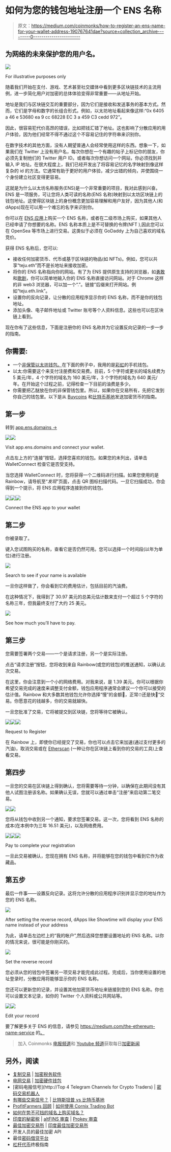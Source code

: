 # 如何为您的钱包地址注册一个 ENS 名称

> 原文：<https://medium.com/coinmonks/how-to-register-an-ens-name-for-your-wallet-address-190767641dae?source=collection_archive---------0----------------------->

## 为网络的未来保护您的用户名。

![](img/12d0dfd64bce30a5d47d5770744fa41b.png)

For illustrative purposes only

随着我们开始在支付、游戏、艺术甚至社交媒体中看到更多区块链技术的主流用例，进一步简化用户对加密的总体体验变得非常重要——从地址开始。

地址是我们与区块链交互的重要部分，因为它们是接收和发送事务的基本方式。然而，它们是字母和数字的长组合形式。例如，以太坊地址看起来像这样:“0x 6405 a 46 e 53680 ea 9 cc 68228 EC 3 a 459 C3 cedd 972”。

因此，很容易犯代价高昂的错误，比如把钱汇错了地址。这也影响了分散应用的用户体验，因为他们经常不得不通过这个不容易记住的字符串来识别你。

在数字技术的其他方面，没有人期望普通人会经常使用这样的东西。想象一下，如果我们在 Twitter 上没有用户名，每次你想在一个有趣的帖子上标记你的朋友，你必须先复制他们的 Twitter 用户 ID。或者每次你想访问一个网站，你必须找到并输入 IP 地址。在很大程度上，我们已经开发出了将容易记忆的名字映射到像这样复杂的 id 的方法。它通常有助于更好的用户体验，减少出错的倾向，并使围绕一个身份建立社区变得更容易。

这就是为什么以太坊名称服务(ENS)是一个非常重要的项目，我对此感到兴奋。ENS 是一项服务，可让您将人类可读的名称(ENS 名称)映射到以太坊区块链上的钱包地址。这使得区块链上的身份概念更加容易理解和用户友好，因为其他人(和 dApps)现在可以用一个难忘的名字来识别你。

你可以在 [ENS 应用](https://app.ens.domains/)上购买一个 ENS 名称，或者在二级市场上购买，如果其他人已经申请了你想要的名称。ENS 名称本质上是不可替换的令牌(NFT ),因此您可以在 OpenSea 等市场上进行交易。这类似于必须在 GoDaddy 上为自己喜欢的域名竞价。

获得 ENS 名称后，您可以:

*   接收任何加密货币、代币或基于区块链的物品(如 NFTs)。例如，您可以共享“teju.eth”而不是长地址来接收加密。
*   将你的 ENS 名称指向你的网站。有了为 ENS 提供原生支持的浏览器，如[勇敢](http://www.brave.com)和[歌剧](http://www.opera.com)，你可以简单地输入你的 ENS 名称直接访问网站。对于 Chrome 这样的非 web3 浏览器，可以加一个“.”。链接”后缀来打开网站。例如“teju.eth.link”。
*   设置你的反向记录，让分散的应用程序显示你的 ENS 名称，而不是你的钱包地址。
*   添加头像、电子邮件地址或 Twitter 账号等个人资料信息。这些也可以在区块链上看到。

现在你有了这些信息，下面是注册你的 ENS 名称并为它设置反向记录的一步一步的指南。

## **你需要:**

*   一个[非保管以太坊钱包。](https://tejuadeyinka.medium.com/exploring-crypto-wallets-your-portal-into-the-future-d1e15ee77492?source=your_stories_page-------------------------------------)在下面的例子中，我用的是[彩虹](http://rainbow.me)的手机钱包。
*   以太:你需要这个来支付注册费和交易费。目前，5 个字符或更长的域名续费为 5 美元/年，4 个字符的域名为 160 美元/年，3 个字符的域名为 640 美元/年。在开始这个过程之前，记得检查一下目前的油费是多少。
*   你需要把乙醚放在你的非保管钱包里。所以，如果你在交易所有，先把它发到你自己的钱包里。以下是从 [Buycoins](https://help.buycoins.africa/article/5shnmmtevz-example) 和[比特币基地](https://help.coinbase.com/en/coinbase/trading-and-funding/cryptocurrency-trading-pairs/how-to-send-and-receive-cryptocurrency)发送加密货币的指南。

## **第一步**

转到 [app.ens.domains →](http://app.ens.domains)

![](img/f3776cafdb1dd0034d0f53c89b4c360a.png)![](img/9cd87728d5cd86856585d0277ef8162e.png)

Visit app.ens.domains and connect your wallet.

点击左上方的“连接”按钮，选择您喜欢的钱包。如果您的未列出，请单击 WalletConnect 检查它是否受支持。

当您选择 WalletConnect 时，您将获得一个二维码进行扫描。如果您使用的是 Rainbow，请导航至“*发现*”页面，点击 QR 图标扫描代码。一旦它扫描成功，你会得到一个提示，将 ENS 应用程序连接到你的钱包。

![](img/9d3ce9925ebb7f6f5dcd1ea9aea54121.png)![](img/24f61476157ccdf81d611e910529390c.png)![](img/14fa898b45cf7e98a0fe21cf455d0487.png)

Connect the ENS app to your wallet

## **第二步**

你被录取了。

键入您试图购买的名称，查看它是否仍然可用。您可以选择一个时间段(以年为单位)进行注册。

![](img/2b96125a0dbf20c03be49c61c1013c8e.png)

Search to see if your name is available

一旦你这样做了，你会看到它的费用估计，包括目前的汽油费。

在这种情况下，我得到了 30.97 美元的总美元估计数来支付一个超过 5 个字符的名称三年，但我最终支付了大约 25 美元。

![](img/44fe5242ff90caf74943de016a3b0193.png)

See how much you’ll have to pay.

## **第三步**

您需要签署两个交易——一个是请求注册，另一个是实际注册。

点击“请求注册”按钮，您将收到来自 Rainbow(或您的钱包)的推送通知，以确认此次交易。

在这里，你会注意到一个小的网络费用。对我来说，是 1.39 美元。你可以根据你希望交易完成的速度来调整支付金额，钱包应用程序通常会建议一个你可以接受的估计值。Rainbow 和大多数其他钱包允许你选择“慢”的金额🐌，正常⏱还是快🚀“交易。你愿意花的钱越多，你的交易就越快。

一旦您批准了交易，它将被提交到区块链，您将等待它被确认。

![](img/76c5c57f0380e2ad8c5e50b28266d48f.png)![](img/bb15f678b51fb623489e454514a01264.png)![](img/68a5af50a9fbf1a21201adca74c91f3c.png)

Request to Register

在 Rainbow 上，即使你已经提交了交易，你也可以点击它来加速(通过支付更多的汽油)，取消交易或在 [Etherscan](http://www.etherscan.io) (一种让你在区块链上看到你的交易的工具)上查看交易。

## 第四步

一旦您的交易在区块链上得到确认，您将需要等待一分钟，以确保在此期间没有其他人试图注册该名称。如果确认无误，您就可以通过单击“注册”来启动第二笔交易。

![](img/32420df526a529146699d4db9a8f3f70.png)![](img/944063d661d1ce81b9433da093b7b38c.png)

您将从钱包中收到另一个通知，要求您签署交易。这一次，您将看到 ENS 名称的成本(在本例中为三年 16.51 美元)，以及网络费用。

![](img/76c5c57f0380e2ad8c5e50b28266d48f.png)![](img/2381a886b60d1bf9e088bc922d210b46.png)![](img/ea56bb886178b3e246c6118a43e9c5d0.png)

Pay to complete your registration

一旦此交易被确认，您现在拥有 ENS 名称，并将能够在您的钱包中看到它作为收藏品。

## 第五步

最后一件事——设置反向记录。这将允许分散的应用程序识别并显示您的地址作为您的 ENS 名称。

![](img/beeff1a5824b4bb86638758f1259c613.png)

After setting the reverse record, dApps like Showtime will display your ENS name instead of your address

为此，请单击左边栏上的“我的帐户”,然后选择您想要设置地址的 ENS 名称。以你的情况来说，很可能是你刚买的。

![](img/79c9df8b4e1d9b3fec74bab3e7bcd0ee.png)

Set the reverse record

您必须从您的钱包中签署另一项交易才能完成此过程。完成后，当你使用设置的地址登录时，分散应用将能够显示你的 ENS 名称。

您还可以更新您的记录，并设置其他加密货币地址来链接到您的 ENS 名称。你也可以设置文本记录，如你的 Twitter 个人资料或公共网站等。

![](img/d30733612ec1618a54d7f9a5fec2422b.png)![](img/91a29d6ceea8384b13e68dfca7b98d2d.png)

Edit your record

要了解更多关于 ENS 的信息，请参见 https://medium.com/the-ethereum-name-service 的[。](https://medium.com/the-ethereum-name-service)

> 加入 Coinmonks [电报频道](https://t.me/coincodecap)和 [Youtube 频道](https://www.youtube.com/c/coinmonks/videos)获取每日[加密新闻](http://coincodecap.com/)

## 另外，阅读

*   [复制交易](/coinmonks/top-10-crypto-copy-trading-platforms-for-beginners-d0c37c7d698c) | [加密税务软件](/coinmonks/crypto-tax-software-ed4b4810e338)
*   [电网交易](https://coincodecap.com/grid-trading) | [加密硬件钱包](/coinmonks/the-best-cryptocurrency-hardware-wallets-of-2020-e28b1c124069)
*   [密码电报信号](http://Top 4 Telegram Channels for Crypto Traders) | [密码交易机器人](/coinmonks/crypto-trading-bot-c2ffce8acb2a)
*   [有哪些交易信号？](https://coincodecap.com/trading-signal) | [比特斯坦普 vs 比特币基地](https://coincodecap.com/bitstamp-coinbase)
*   [ProfitFarmers 回顾](https://coincodecap.com/profitfarmers-review) | [如何使用 Cornix Trading Bot](https://coincodecap.com/cornix-trading-bot)
*   [如何在势不可挡的域名上购买域名？](https://coincodecap.com/buy-domain-on-unstoppable-domains)
*   [印度的秘密税](https://coincodecap.com/crypto-tax-india) | [altFINS 审查](https://coincodecap.com/altfins-review) | [Prokey 审查](/coinmonks/prokey-review-26611173c13c)
*   [最佳加密交易所](/coinmonks/crypto-exchange-dd2f9d6f3769) | [印度最佳加密交易所](/coinmonks/bitcoin-exchange-in-india-7f1fe79715c9)
*   开发人员的最佳加密 API
*   最佳[密码借贷平台](/coinmonks/top-5-crypto-lending-platforms-in-2020-that-you-need-to-know-a1b675cec3fa)
*   [杠杆代币](/coinmonks/leveraged-token-3f5257808b22)终极指南